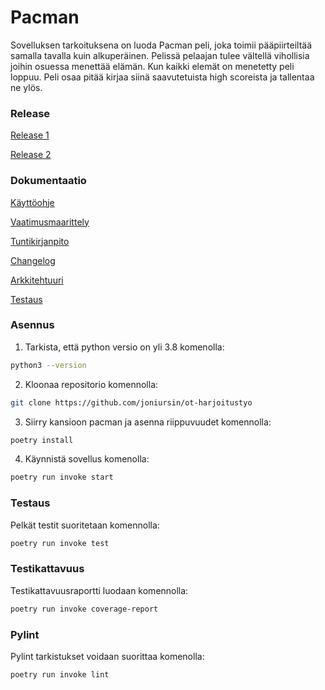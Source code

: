 # Pacman

Sovelluksen tarkoituksena on luoda Pacman peli, joka toimii pääpiirteiltää samalla tavalla kuin alkuperäinen. Pelissä pelaajan tulee vältellä vihollisia joihin osuessa menettää elämän. Kun kaikki elemät on menetetty peli loppuu. Peli osaa pitää kirjaa siinä saavutetuista high scoreista ja tallentaa ne ylös.

### Release

[Release 1](https://github.com/joniursin/ot-harjoitustyo/releases/tag/viikko5)

[Release 2](https://github.com/joniursin/ot-harjoitustyo/releases/tag/viikko6)

### Dokumentaatio

[Käyttöohje](https://github.com/joniursin/ot-harjoitustyo/blob/main/pacman/dokumentaatio/k%C3%A4ytt%C3%B6ohje.md)

[Vaatimusmaarittely](https://github.com/joniursin/ot-harjoitustyo/blob/main/pacman/dokumentaatio/vaatimusmaarittely.md)

[Tuntikirjanpito](https://github.com/joniursin/ot-harjoitustyo/blob/main/pacman/dokumentaatio/tuntikirjanpito.md)

[Changelog](https://github.com/joniursin/ot-harjoitustyo/blob/main/pacman/dokumentaatio/changelog.md)

[Arkkitehtuuri](https://github.com/joniursin/ot-harjoitustyo/blob/main/pacman/dokumentaatio/arkkitehtuuri.md)

[Testaus](https://github.com/joniursin/ot-harjoitustyo/blob/main/pacman/dokumentaatio/testaus.md)

### Asennus

1. Tarkista, että python versio on yli 3.8 komenolla:

```bash
python3 --version
```

2. Kloonaa repositorio komennolla:

```bash
git clone https://github.com/joniursin/ot-harjoitustyo
```

3. Siirry kansioon pacman ja asenna riippuvuudet komennolla:

```bash
poetry install
```

4. Käynnistä sovellus komenolla:

```bash
poetry run invoke start
```

### Testaus

Pelkät testit suoritetaan komennolla:

```bash
poetry run invoke test
```

### Testikattavuus

Testikattavuusraportti luodaan komennolla:

```bash
poetry run invoke coverage-report
```

### Pylint

Pylint tarkistukset voidaan suorittaa komenolla:

```bash
poetry run invoke lint
```
